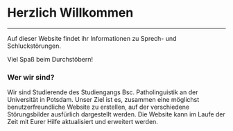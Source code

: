 # Herzlich Willkommen

----------------

Auf dieser Website findet ihr Informationen zu Sprech- und Schluckstörungen. 

Viel Spaß beim Durchstöbern!

### Wer wir sind?

Wir sind Studierende des Studiengangs Bsc. Patholinguistik an der Universität in Potsdam. Unser Ziel ist es, zusammen eine möglichst benutzerfreundliche Website zu erstellen, auf der verschiedene Störungsbilder ausfürlich dargestellt werden. 
Die Website kann im Laufe der Zeit mit Eurer Hilfe aktualisiert und erweitert werden. 
